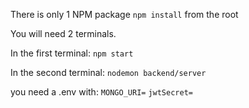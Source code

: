 There is only 1 NPM package `npm install` from the root

You will need 2 terminals.


In the first terminal:
`npm start`


In the second terminal:
`nodemon backend/server`

you need a .env with:
`MONGO_URI=`
`jwtSecret=`